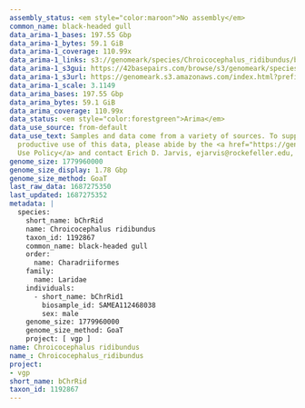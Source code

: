 ```yaml
---
assembly_status: <em style="color:maroon">No assembly</em>
common_name: black-headed gull
data_arima-1_bases: 197.55 Gbp
data_arima-1_bytes: 59.1 GiB
data_arima-1_coverage: 110.99x
data_arima-1_links: s3://genomeark/species/Chroicocephalus_ridibundus/bChrRid1/genomic_data/arima/<br>
data_arima-1_s3gui: https://42basepairs.com/browse/s3/genomeark/species/Chroicocephalus_ridibundus/bChrRid1/genomic_data/arima/
data_arima-1_s3url: https://genomeark.s3.amazonaws.com/index.html?prefix=species/Chroicocephalus_ridibundus/bChrRid1/genomic_data/arima/
data_arima-1_scale: 3.1149
data_arima_bases: 197.55 Gbp
data_arima_bytes: 59.1 GiB
data_arima_coverage: 110.99x
data_status: <em style="color:forestgreen">Arima</em>
data_use_source: from-default
data_use_text: Samples and data come from a variety of sources. To support fair and
  productive use of this data, please abide by the <a href="https://genome10k.soe.ucsc.edu/data-use-policies/">Data
  Use Policy</a> and contact Erich D. Jarvis, ejarvis@rockefeller.edu, with any questions.
genome_size: 1779960000
genome_size_display: 1.78 Gbp
genome_size_method: GoaT
last_raw_data: 1687275350
last_updated: 1687275352
metadata: |
  species:
    short_name: bChrRid
    name: Chroicocephalus ridibundus
    taxon_id: 1192867
    common_name: black-headed gull
    order:
      name: Charadriiformes
    family:
      name: Laridae
    individuals:
      - short_name: bChrRid1
        biosample_id: SAMEA112468038
        sex: male
    genome_size: 1779960000
    genome_size_method: GoaT
    project: [ vgp ]
name: Chroicocephalus ridibundus
name_: Chroicocephalus_ridibundus
project:
- vgp
short_name: bChrRid
taxon_id: 1192867
---
```

